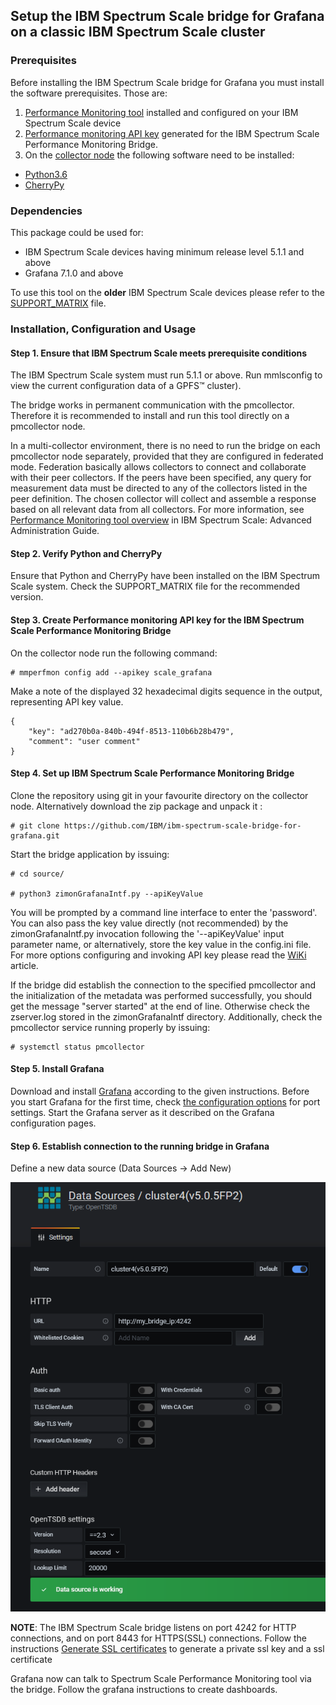 ## Setup the IBM Spectrum Scale bridge for Grafana on a classic IBM Spectrum Scale cluster


### Prerequisites

Before installing the IBM Spectrum Scale bridge for Grafana you must install the software prerequisites. Those are:
1. [Performance Monitoring tool](https://www.ibm.com/docs/en/spectrum-scale/5.1.1?topic=monitoring-using-performance-tool) installed and configured on your IBM Spectrum Scale device
2. [Performance monitoring API key](https://www.ibm.com/docs/en/spectrum-scale/5.1.1?topic=tool-configuring-performance-monitoring-api-keys) generated for the IBM Spectrum Scale Performance Monitoring Bridge.
3. On the [collector node](https://www.ibm.com/docs/en/spectrum-scale/5.1.1?topic=tool-configuring-collector) the following software need to be installed:
- [Python3.6](https://www.python.org/downloads/release/python-369/)
- [CherryPy](https://cherrypy.org/)



### Dependencies
This package could be used for: 
- IBM Spectrum Scale devices having minimum release level 5.1.1 and above
- Grafana 7.1.0 and above

To use this tool on the **older** IBM Spectrum Scale devices please refer to the [SUPPORT_MATRIX](/docs/SUPPORT_MATRIX.md) file.



### Installation, Configuration and Usage

#### Step 1. Ensure that IBM Spectrum Scale meets prerequisite conditions

The IBM Spectrum Scale system must run 5.1.1 or above. Run mmlsconfig to view the current configuration data of a GPFS™ cluster).

The bridge works in permanent communication with the pmcollector. Therefore it is recommended to install and run this tool directly on a pmcollector node.

In a multi-collector environment, there is no need to run the bridge on each pmcollector node separately, provided that they are configured in federated mode. Federation basically allows collectors to connect and collaborate with their peer collectors. If the peers have been specified, any query for measurement data must be directed to any of the collectors listed in the peer definition. The chosen collector will collect and assemble a response based on all relevant data from all collectors. For more information, see [Performance Monitoring tool overview](https://www.ibm.com/support/knowledgecenter/en/STXKQY_4.2.3/com.ibm.spectrum.scale.v4r23.doc/bl1adv_PMToverview.htm) in IBM Spectrum Scale: Advanced Administration Guide.



#### Step 2. Verify Python and CherryPy

Ensure that Python and CherryPy have been installed on the IBM Spectrum Scale system. 
Check the SUPPORT_MATRIX file for the recommended version.



#### Step 3. Create Performance monitoring API key for the IBM Spectrum Scale Performance Monitoring Bridge

On the collector node run the following command:

```shell
# mmperfmon config add --apikey scale_grafana
```

Make a note of the displayed 32 hexadecimal digits sequence in the output, representing API key value.

```shell
{
    "key": "ad270b0a-840b-494f-8513-110b6b28b479",
    "comment": "user comment"
}
```



#### Step 4. Set up IBM Spectrum Scale Performance Monitoring Bridge

Clone the repository using git in your favourite directory on the collector node. Alternatively download the zip package and unpack it :

```shell
# git clone https://github.com/IBM/ibm-spectrum-scale-bridge-for-grafana.git
```

Start the bridge application by issuing:

```shell
# cd source/

# python3 zimonGrafanaIntf.py --apiKeyValue
```

You will be prompted by a command line interface to enter the 'password'. You can also pass the key value directly (not recommended) by the zimonGrafanaIntf.py invocation following the '--apiKeyValue' input parameter name, or alternatively, store the key value in the config.ini file. For more options configuring and invoking API key please read the [WiKi](https://github.com/IBM/ibm-spectrum-scale-bridge-for-grafana/wiki/Configuring-a-performance-monitoring-API-key-for-the-IBM-Spectrum-Scale-Performance-Monitoring-Bridge) article.

If the bridge did establish the connection to the specified pmcollector and the initialization of the metadata was performed successfully, you should get the message "server started" at the end of line. Otherwise check the zserver.log stored in the zimonGrafanaIntf  directory.  Additionally, check the pmcollector service running properly by issuing:

```shell
# systemctl status pmcollector
```



#### Step 5. Install Grafana

Download and install [Grafana](https://grafana.com/get) according to the given instructions. Before you start Grafana for the first time, check [the configuration options](http://docs.grafana.org/installation/configuration/) for port settings. Start the Grafana server as it described on the Grafana configuration pages.



#### Step 6. Establish connection to the running bridge in Grafana

Define a new data source (Data Sources -> Add New)

![](/docs/Example_Add_DataSource.png)

**NOTE**: The IBM Spectrum Scale bridge listens on port 4242 for HTTP connections, and on port 8443 for HTTPS(SSL) connections. Follow the instructions [Generate SSL certificates](https://github.com/IBM/ibm-spectrum-scale-bridge-for-grafana/wiki/How-to-setup-HTTPS%28SSL%29-connection-for-the-IBM-Spectrum-Scale-bridge-for-Grafana#generate-ssl-certificates) to generate a private ssl key and a ssl certificate

Grafana now can talk to Spectrum Scale Performance Monitoring tool via the bridge. Follow the grafana instructions to create dashboards.
